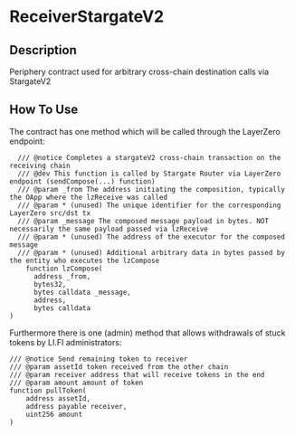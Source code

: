 # ReceiverStargateV2

## Description

Periphery contract used for arbitrary cross-chain destination calls via StargateV2

## How To Use

The contract has one method which will be called through the LayerZero endpoint:

```solidity
  /// @notice Completes a stargateV2 cross-chain transaction on the receiving chain
  /// @dev This function is called by Stargate Router via LayerZero endpoint (sendCompose(...) function)
  /// @param _from The address initiating the composition, typically the OApp where the lzReceive was called
  /// @param * (unused) The unique identifier for the corresponding LayerZero src/dst tx
  /// @param _message The composed message payload in bytes. NOT necessarily the same payload passed via lzReceive
  /// @param * (unused) The address of the executor for the composed message
  /// @param * (unused) Additional arbitrary data in bytes passed by the entity who executes the lzCompose
    function lzCompose(
      address _from,
      bytes32,
      bytes calldata _message,
      address,
      bytes calldata
)
```

Furthermore there is one (admin) method that allows withdrawals of stuck tokens by LI.FI administrators:

```solidity
/// @notice Send remaining token to receiver
/// @param assetId token received from the other chain
/// @param receiver address that will receive tokens in the end
/// @param amount amount of token
function pullToken(
    address assetId,
    address payable receiver,
    uint256 amount
)
```

